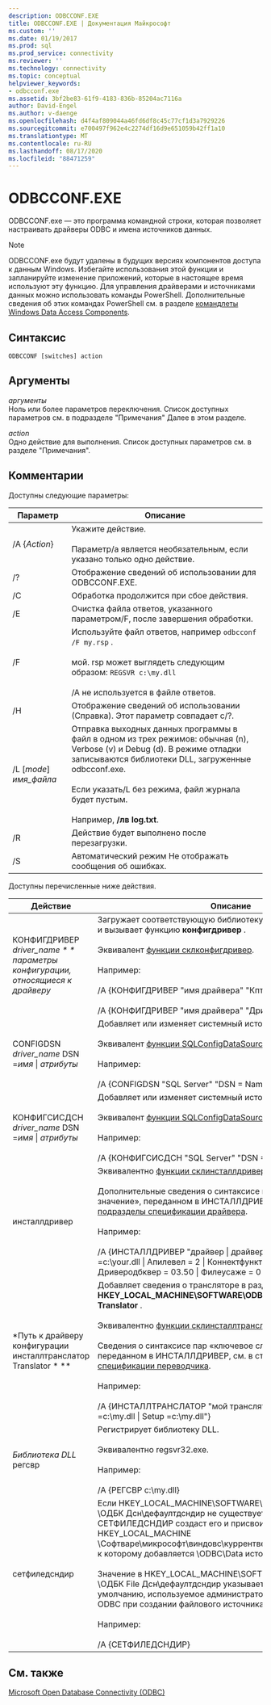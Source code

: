 ```yaml
---
description: ODBCCONF.EXE
title: ODBCCONF.EXE | Документация Майкрософт
ms.custom: ''
ms.date: 01/19/2017
ms.prod: sql
ms.prod_service: connectivity
ms.reviewer: ''
ms.technology: connectivity
ms.topic: conceptual
helpviewer_keywords:
- odbcconf.exe
ms.assetid: 3bf2be83-61f9-4183-836b-85204ac7116a
author: David-Engel
ms.author: v-daenge
ms.openlocfilehash: d4f4af809044a46fd6df8c45c77cf1d3a7929226
ms.sourcegitcommit: e700497f962e4c2274df16d9e651059b42ff1a10
ms.translationtype: MT
ms.contentlocale: ru-RU
ms.lasthandoff: 08/17/2020
ms.locfileid: "88471259"
---
```

# <a name="odbcconfexe"></a>ODBCCONF.EXE
ODBCCONF.exe — это программа командной строки, которая позволяет настраивать драйверы ODBC и имена источников данных.  
  
> [!NOTE]  
>  ODBCCONF.exe будут удалены в будущих версиях компонентов доступа к данным Windows. Избегайте использования этой функции и запланируйте изменение приложений, которые в настоящее время используют эту функцию. Для управления драйверами и источниками данных можно использовать команды PowerShell. Дополнительные сведения об этих командах PowerShell см. в разделе [командлеты Windows Data Access Components](/powershell/module/wdac).  
  
## <a name="syntax"></a>Синтаксис  
  
```console  
ODBCCONF [switches] action  
```  
  
## <a name="arguments"></a>Аргументы  
 *аргументы*  
 Ноль или более параметров переключения. Список доступных параметров см. в подразделе "Примечания" Далее в этом разделе.  
  
 *action*  
 Одно действие для выполнения. Список доступных параметров см. в разделе "Примечания".  
  
## <a name="remarks"></a>Комментарии  
 Доступны следующие параметры:  
  
|Параметр|Описание|  
|------------|-----------------|  
|/A {*Action*}|Укажите действие.<br /><br /> Параметр/a является необязательным, если указано только одно действие.|  
|/?|Отображение сведений об использовании для ODBCCONF.EXE.|  
|/C|Обработка продолжится при сбое действия.|  
|/E|Очистка файла ответов, указанного параметром/F, после завершения обработки.|  
|/F|Используйте файл ответов, например `odbcconf /F my.rsp` .<br /><br /> мой. rsp может выглядеть следующим образом: `REGSVR c:\my.dll`<br /><br /> /A не используется в файле ответов.|  
|/H|Отображение сведений об использовании (Справка). Этот параметр совпадает с/?.|  
|/L [*mode*] *имя_файла*|Отправка выходных данных программы в файл в одном из трех режимов: обычная (n), Verbose (v) и Debug (d). В режиме отладки записываются библиотеки DLL, загруженные odbcconf.exe.<br /><br /> Если указать/L без режима, файл журнала будет пустым.<br /><br /> Например, **/лв log.txt**.|  
|/R|Действие будет выполнено после перезагрузки.|  
|/S|Автоматический режим Не отображать сообщения об ошибках.|  
  
 Доступны перечисленные ниже действия.  
  
|Действие|Описание|  
|------------|-----------------|  
|КОНФИГДРИВЕР *driver_name * * параметры конфигурации, относящиеся к драйверу*|Загружает соответствующую библиотеку DLL установки драйвера и вызывает функцию **конфигдривер** .<br /><br /> Эквивалент [функции склконфигдривер](../odbc/reference/syntax/sqlconfigdriver-function.md).<br /><br /> Например:<br /><br /> /A {КОНФИГДРИВЕР "имя драйвера" "Кптимеаут = 60"}<br /><br /> /A {КОНФИГДРИВЕР "имя драйвера" "Дриверодбквер = 03.80"}|  
|CONFIGDSN *driver_name* DSN =*имя* &#124; *атрибуты*|Добавляет или изменяет системный источник данных.<br /><br /> Эквивалент [функции SQLConfigDataSource](../odbc/reference/syntax/sqlconfigdatasource-function.md).<br /><br /> Например:<br /><br /> /A {CONFIGDSN "SQL Server" "DSN = Name &#124; Server = SRV"}|  
|КОНФИГСИСДСН *driver_name* DSN =*имя* &#124; *атрибуты*|Добавляет или изменяет системный источник данных.<br /><br /> Эквивалент [функции SQLConfigDataSource](../odbc/reference/syntax/sqlconfigdatasource-function.md).<br /><br /> Например:<br /><br /> /A {КОНФИГСИСДСН "SQL Server" "DSN = Name &#124; Server = SRV"}|  
|инсталлдривер|Эквивалентно [функции склинсталлдриверекс](../odbc/reference/syntax/sqlinstalldriverex-function.md).<br /><br /> Дополнительные сведения о синтаксисе пар «ключевое слово-значение», переданном в ИНСТАЛЛДРИВЕР, см. в разделе [подразделы спецификации драйвера](../odbc/reference/install/driver-specification-subkeys.md).<br /><br /> Например:<br /><br /> /A {ИНСТАЛЛДРИВЕР "драйвер &#124; драйвер =c:\your.dll &#124; Setup =c:\your.dll &#124; Апилевел = 2 &#124; Коннектфунктионс = YYY &#124; Дриверодбквер = 03.50 &#124; Филеусаже = 0 &#124; Скллевел = 1"}|  
|*Путь к драйверу конфигурации инсталлтранслатор Translator * **|Добавляет сведения о трансляторе в раздел реестра **HKEY_LOCAL_MACHINE\SOFTWARE\ODBC\ODBCINST.INI \Одбк Translator** .<br /><br /> Эквивалентно [функции склинсталлтранслаторекс](../odbc/reference/syntax/sqlinstalltranslatorex-function.md).<br /><br /> Сведения о синтаксисе пар «ключевое слово-значение», переданном в ИНСТАЛЛДРИВЕР, см. в статье [подразделы спецификации переводчика](../odbc/reference/install/translator-specification-subkeys.md).<br /><br /> Например:<br /><br /> /A {ИНСТАЛЛТРАНСЛАТОР "мой транслятор &#124; переводчик =c:\my.dll &#124; Setup =c:\my.dll"}|  
|*Библиотека DLL* регсвр|Регистрирует библиотеку DLL.<br /><br /> Эквивалентно regsvr32.exe.<br /><br /> Например:<br /><br /> /A {РЕГСВР c:\my.dll}|  
|сетфиледсндир|Если HKEY_LOCAL_MACHINE\SOFTWARE\ODBC\ODBC.INI файл \ОДБК Дсн\дефаултдсндир не существует, действие СЕТФИЛЕДСНДИР создаст его и присвоит ему значение в HKEY_LOCAL_MACHINE \Софтваре\микрософт\виндовс\куррентверсион\коммонфилесдир, к которому добавляется \ODBC\Data источники.<br /><br /> Значение в HKEY_LOCAL_MACHINE\SOFTWARE\ODBC\ODBC.INI \ОДБК File Дсн\дефаултдсндир указывает расположение по умолчанию, используемое администратором источника данных ODBC при создании файлового источника данных.<br /><br /> Например:<br /><br /> /A {СЕТФИЛЕДСНДИР}|  
  
## <a name="see-also"></a>См. также  
 [Microsoft Open Database Connectivity (ODBC)](../odbc/microsoft-open-database-connectivity-odbc.md)
